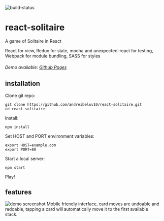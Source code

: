 ![build-status](https://travis-ci.org/pl12133/react-solitaire.svg?branch=master)

# react-solitaire

A game of Solitaire in React

React for view, Redux for state, mocha and unexpected-react for testing, Webpack for module bundling, SASS for styles

###### Demo available: [Github Pages](http://pl12133.github.io/react-solitaire/)

## installation

Clone git repo:

    git clone https://github.com/andreibelov10/react-solitaire.git
    cd react-solitaire

Install:

    npm install

Set HOST and PORT environment variables:

    export HOST=example.com
    export PORT=80

Start a local server:

    npm start

Play!

## features
![demo screenshot](http://i.imgur.com/07VQ5DA.png)
Mobile friendly interface, card moves are undoable and redoable, tapping a card will automatically move it to the first available stack.
